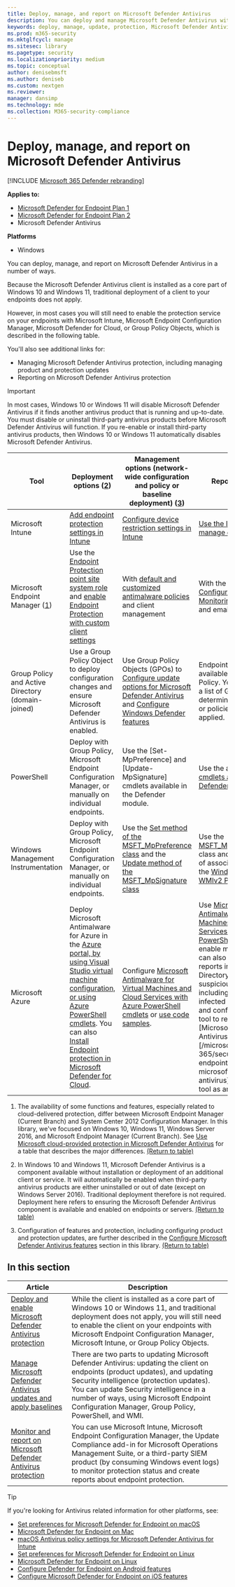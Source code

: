 ```yaml
---
title: Deploy, manage, and report on Microsoft Defender Antivirus
description: You can deploy and manage Microsoft Defender Antivirus with Intune, Microsoft Endpoint Configuration Manager, Group Policy, PowerShell, or WMI
keywords: deploy, manage, update, protection, Microsoft Defender Antivirus
ms.prod: m365-security
ms.mktglfcycl: manage
ms.sitesec: library
ms.pagetype: security
ms.localizationpriority: medium
ms.topic: conceptual
author: denisebmsft
ms.author: deniseb
ms.custom: nextgen
ms.reviewer:
manager: dansimp
ms.technology: mde
ms.collection: M365-security-compliance
---
```


# Deploy, manage, and report on Microsoft Defender Antivirus

[!INCLUDE [Microsoft 365 Defender rebranding](../../includes/microsoft-defender.md)]


**Applies to:**

- [Microsoft Defender for Endpoint Plan 1](https://go.microsoft.com/fwlink/p/?linkid=2154037)
- [Microsoft Defender for Endpoint Plan 2](https://go.microsoft.com/fwlink/p/?linkid=2154037)
- Microsoft Defender Antivirus 

**Platforms**
- Windows

You can deploy, manage, and report on Microsoft Defender Antivirus in a number of ways.

Because the Microsoft Defender Antivirus client is installed as a core part of Windows 10 and Windows 11, traditional deployment of a client to your endpoints does not apply.

However, in most cases you will still need to enable the protection service on your endpoints with Microsoft Intune, Microsoft Endpoint Configuration Manager, Microsoft Defender for Cloud, or Group Policy Objects, which is described in the following table.

You'll also see additional links for:

- Managing Microsoft Defender Antivirus protection, including managing product and protection updates
- Reporting on Microsoft Defender Antivirus protection

> [!IMPORTANT]
> In most cases, Windows 10 or Windows 11 will disable Microsoft Defender Antivirus if it finds another antivirus product that is running and up-to-date. You must disable or uninstall third-party antivirus products before Microsoft Defender Antivirus will function. If you re-enable or install third-party antivirus products, then Windows 10 or Windows 11 automatically disables Microsoft Defender Antivirus.

Tool|Deployment options (<a href="#fn2" id="ref2">2</a>)|Management options (network-wide configuration and policy or baseline deployment) ([3](#fn3))|Reporting options
---|---|---|---
Microsoft Intune|[Add endpoint protection settings in Intune](/intune/endpoint-protection-configure)|[Configure device restriction settings in Intune](/intune/device-restrictions-configure)| [Use the Intune console to manage devices](/intune/device-management)
Microsoft Endpoint Manager ([1](#fn1))|Use the [Endpoint Protection point site system role](/mem/configmgr/protect/deploy-use/endpoint-protection-site-role) and [enable Endpoint Protection with custom client settings](/mem/configmgr/protect/deploy-use/endpoint-protection-configure-client)|With [default and customized antimalware policies](/microsoft-365/security/office-365-security/configure-anti-malware-policies) and client management|With the default [Configuration Manager Monitoring workspace](/mem/configmgr/apps/deploy-use/monitor-applications-from-the-console) and email alerts.
Group Policy and Active Directory (domain-joined)|Use a Group Policy Object to deploy configuration changes and ensure Microsoft Defender Antivirus is enabled.|Use Group Policy Objects (GPOs) to [Configure update options for Microsoft Defender Antivirus](/security/defender-endpoint/manage-protection-update-schedule-microsoft-defender-antivirus) and [Configure Windows Defender features](/security/defender-endpoint/configure-microsoft-defender-antivirus-features)|Endpoint reporting is not available with Group Policy. You can generate a list of Group Policies to determine if any settings or policies are not applied.
PowerShell|Deploy with Group Policy, Microsoft Endpoint Configuration Manager, or manually on individual endpoints.|Use the [Set-MpPreference] and [Update-MpSignature] cmdlets available in the Defender module.|Use the appropriate [Get- cmdlets available in the Defender module](/powershell/module/defender)
Windows Management Instrumentation|Deploy with Group Policy, Microsoft Endpoint Configuration Manager, or manually on individual endpoints.|Use the [Set method of the MSFT_MpPreference class](/previous-versions/windows/desktop/defender/set-msft-mppreference) and the [Update method of the MSFT_MpSignature class](/previous-versions/windows/desktop/defender/update-msft-mpsignature)|Use the [MSFT_MpComputerStatus](/previous-versions/windows/desktop/defender/msft-mpcomputerstatus) class and the get method of associated classes in the [Windows Defender WMIv2 Provider](/windows/win32/wmisdk/wmi-providers)
Microsoft Azure|Deploy Microsoft Antimalware for Azure in the [Azure portal, by using Visual Studio virtual machine configuration, or using Azure PowerShell cmdlets](/azure/security/azure-security-antimalware#antimalware-deployment-scenarios). You can also [Install Endpoint protection in Microsoft Defender for Cloud](/azure/defender-for-cloud/endpoint-protection-recommendations-technical).|Configure [Microsoft Antimalware for Virtual Machines and Cloud Services with Azure PowerShell cmdlets](/azure/security/azure-security-antimalware#enable-and-configure-antimalware-using-powershell-cmdlets) or [use code samples](https://gallery.technet.microsoft.com/Antimalware-For-Azure-5ce70efe).|Use [Microsoft Antimalware for Virtual Machines and Cloud Services with Azure PowerShell cmdlets](/azure/security/azure-security-antimalware#enable-and-configure-antimalware-using-powershell-cmdlets) to enable monitoring. You can also review usage reports in Azure Active Directory to determine suspicious activity, including the Possibly infected devices report, and configure an SIEM tool to report on [Microsoft Defender Antivirus events][/microsoft-365/security/defender-endpoint/troubleshoot-microsoft-defender-antivirus] and add that tool as an app in AAD.

1. <span id="fn1" />The availability of some functions and features, especially related to cloud-delivered protection, differ between Microsoft Endpoint Manager (Current Branch) and System Center 2012 Configuration Manager. In this library, we've focused on Windows 10, Windows 11, Windows Server 2016, and Microsoft Endpoint Manager (Current Branch). See [Use Microsoft cloud-provided protection in Microsoft Defender Antivirus](cloud-protection-microsoft-defender-antivirus.md) for a table that describes the major differences. [(Return to table)](#ref2)

2. <span id="fn2" />In Windows 10 and Windows 11, Microsoft Defender Antivirus is a component available without installation or deployment of an additional client or service. It will automatically be enabled when third-party antivirus products are either uninstalled or out of date (except on Windows Server 2016). Traditional deployment therefore is not required. Deployment here refers to ensuring the Microsoft Defender Antivirus component is available and enabled on endpoints or servers. [(Return to table)](#ref2)

3. <span id="fn3" />Configuration of features and protection, including configuring product and protection updates, are further described in the [Configure Microsoft Defender Antivirus features](configure-notifications-microsoft-defender-antivirus.md) section in this library. [(Return to table)](#ref2)

## In this section

Article | Description
---|---
[Deploy and enable Microsoft Defender Antivirus protection](deploy-microsoft-defender-antivirus.md) | While the client is installed as a core part of Windows 10 or Windows 11, and traditional deployment does not apply, you will still need to enable the client on your endpoints with Microsoft Endpoint Configuration Manager, Microsoft Intune, or Group Policy Objects.
[Manage Microsoft Defender Antivirus updates and apply baselines](manage-updates-baselines-microsoft-defender-antivirus.md) | There are two parts to updating Microsoft Defender Antivirus: updating the client on endpoints (product updates), and updating Security intelligence (protection updates). You can update Security intelligence in a number of ways, using Microsoft Endpoint Configuration Manager, Group Policy, PowerShell, and WMI.
[Monitor and report on Microsoft Defender Antivirus protection](report-monitor-microsoft-defender-antivirus.md) | You can use Microsoft Intune, Microsoft Endpoint Configuration Manager, the Update Compliance add-in for Microsoft Operations Management Suite, or a third-party SIEM product (by consuming Windows event logs) to monitor protection status and create reports about endpoint protection.

> [!TIP]
> If you're looking for Antivirus related information for other platforms, see:
> - [Set preferences for Microsoft Defender for Endpoint on macOS](mac-preferences.md)
> - [Microsoft Defender for Endpoint on Mac](microsoft-defender-endpoint-mac.md)
> - [macOS Antivirus policy settings for Microsoft Defender Antivirus for Intune](/mem/intune/protect/antivirus-microsoft-defender-settings-macos)
> - [Set preferences for Microsoft Defender for Endpoint on Linux](linux-preferences.md)
> - [Microsoft Defender for Endpoint on Linux](microsoft-defender-endpoint-linux.md)
> - [Configure Defender for Endpoint on Android features](android-configure.md)
> - [Configure Microsoft Defender for Endpoint on iOS features](ios-configure-features.md)
    
